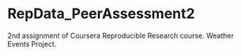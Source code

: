 # RepData_PeerAssessment2
2nd assignment of Coursera Reproducible Research course.
Weather Events Project.
